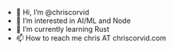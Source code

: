 - 👋 Hi, I’m @chriscorvid
- 👀 I’m interested in AI/ML and Node
- 🌱 I’m currently learning Rust
- 📫 How to reach me chris AT chriscorvid.com

<!--- - 💞️ I’m looking to collaborate on --->
<!---
chriscorvid/chriscorvid is a ✨ special ✨ repository because its `README.md` (this file) appears on your GitHub profile.
You can click the Preview link to take a look at your changes.
--->
